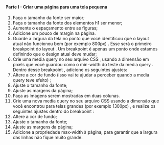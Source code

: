 #### Parte I - Criar uma página para uma tela pequena

1. Faça o tamanho da fonte ser maior;
2. Faça o tamanho da fonte dos elementos h1 ser menor;
3. Aumente o espaçamento entre as figuras;
4. Adicione um pouco de margin na página.
5. Guarde a largura da tela no ponto que você identificou que o layout atual não funcionou bem (por exemplo 800px) . Esse será o primeiro breakpoint do layout . Um breakpoint é apenas um ponto onde estamos definindo que o design atual deve mudar;
6. Crie uma media query no seu arquivo CSS , usando a dimensão em pixels que você guardou como o min-width do teste da media query . Dentro desse breakpoint , adicione os seguintes ajustes:
7. Altere a cor de fundo (isso vai te ajudar a perceber quando a media query teve efeito) ;
8. Ajuste o tamanho da fonte;
9. Ajuste as margens da página;
10. Faça as imagens serem mostradas em duas colunas.
11. Crie uma nova media query no seu arquivo CSS usando a dimensão que você encontrou para telas grandes (por exemplo 1300px) , e realize os seguintes ajustes dentro do breakpoint :
12. Altere a cor de fundo;
13. Ajuste o tamanho da fonte;
14. Ajuste as margens da página;
15. Adicione a propriedade max-width à página, para garantir que a largura das linhas não fique muito grande.
